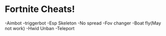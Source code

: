 # Fortnite Cheats!
-Aimbot
-triggerbot
-Esp Skeleton
-No spread
-Fov changer
-Boat fly(May not work)
-Hwid Unban
-Teleport


